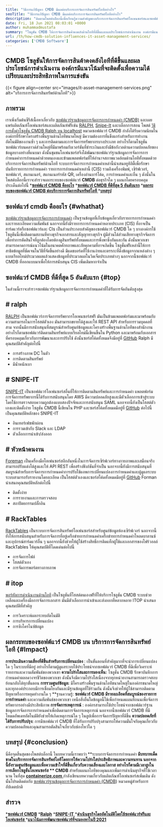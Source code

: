 ```yaml
---
title: "วิธีการแก้ปัญหา CMDB มีผลต่อบริการการจัดการสินทรัพย์ไอทีอย่างไร" 
seoTitle: "วิธีการแก้ปัญหา CMDB มีผลต่อบริการการจัดการสินทรัพย์ไอทีอย่างไร" 
description: "ติดตามโพสต์บล็อกนี้เพื่อเรียนรู้ความสำคัญของบริการการจัดการสินทรัพย์โอเพนซอร์สและซอฟต์แวร์ CMDB ฟรีในการจัดการรายการการกำหนดค่าจำนวนมาก" 
date: Fri, 18 Jun 2021 08:03:01 +0000
author: muhammadmustafa
summary: "โซลูชัน CMDB ให้การจัดการสินค้าคงคลังด้านไอทีที่ดีขึ้นและผลประโยชน์การดำเนินงาน องค์กรมีแนวโน้มที่จะติดตั้งเพื่อความได้เปรียบและประสิทธิภาพในการแข่งขัน" 
url: /th/how-cmdb-solution-influences-it-asset-management-services/
categories: ['CMDB Software']
---
```


## CMDB โซลูชันให้การจัดการสินค้าคงคลังไอทีที่ดีขึ้นและผลประโยชน์การดำเนินงาน องค์กรมีแนวโน้มที่จะติดตั้งเพื่อความได้เปรียบและประสิทธิภาพในการแข่งขัน

{{< figure align=center src="images/it-asset-management-services.png" alt="บริการการจัดการสินทรัพย์ด้านไอที">}}


## **ภาพรวม** 
เราเพิ่งเริ่มต้นซีรีส์เนื้อหาเกี่ยวกับ [ซอฟต์แวร์ฐานข้อมูลการจัดการการกำหนดค่า (CMDB)][1] และเผยแพร่ผลิตภัณฑ์โอเพ่นซอร์สและผลิตภัณฑ์ฟรีเช่น [RALPH][2], [Snipe-It][3] และบล็อกการสอน โพสต์ [วิธีการตั้งค่าโซลูชัน CMDB Ralph บน localhost][4] หมวดซอฟต์แวร์ CMDB กำลังได้รับความนิยมในองค์กรที่รักษาโครงสร้างพื้นฐานด้านไอทีขนาดใหญ่ มีความต้องการที่แข็งแกร่งสำหรับการทำงานอัตโนมัติของงานซ้ำ ๆ และการติดตามและการจัดการทรัพยากรบางประเภท อย่างไรก็ตามโซลูชันซอฟต์แวร์บนคลาวด์ส่วนใหญ่ที่มีมาพร้อมกับเวอร์ชันที่ชำระเงินและยังมีข้อกังวลด้านความปลอดภัยของข้อมูลบางอย่างที่แนบมา ดังนั้นชุมชนโอเพ่นซอร์สจึงได้พัฒนาซอฟต์แวร์ฐานข้อมูลการจัดการการกำหนดค่าการกำหนดค่าด้วยตนเองและข้ามแพลตฟอร์มที่ให้อำนาจสภาพแวดล้อมด้านไอทีทั้งหมดด้วยบริการการจัดการสินทรัพย์ด้านไอที
ระบบการจัดการการกำหนดค่าเหล่านี้นำเสนอยูทิลิตี้เพื่อรักษาบันทึกรายการการกำหนดค่า รายการการกำหนดค่าเหล่านี้ (CIS) รวมถึงเครื่องพิมพ์, เซิร์ฟเวอร์, ซอฟต์แวร์, สแกนเนอร์, สแกนเนอร์รหัส QR, เครื่องอ่านบาร์โค้ด, การกำหนดค่าและอื่น ๆ ดังนั้นในโพสต์บล็อกนี้เราจะสำรวจผลกระทบของซอฟต์แวร์ **CMDB**  ต่อธุรกิจใด ๆ แผนกโดยครอบคลุมประเด็นต่อไปนี้
  ***[ซอฟต์แวร์ CMDB คืออะไร][5]** 
  ***[ซอฟต์แวร์ CMDB ที่ดีที่สุด 5 อันดับแรก][6]** 
  *[**ผลกระทบของซอฟต์แวร์ CMDB ต่อบริการการจัดการสินทรัพย์ไอที** ][7]
  ***[บทสรุป][8]** 

## **ซอฟต์แวร์ cmdb คืออะไร** {#whathat}
[ซอฟต์แวร์ฐานข้อมูลการจัดการการกำหนดค่า][1] เป็นฐานข้อมูลที่เก็บข้อมูลเกี่ยวกับรายการการกำหนดค่าและรายละเอียดความสัมพันธ์ นอกจากนี้ยังมีรายการการกำหนดค่าหลายประเภท (CIS) ที่อาจเป็นฮาร์ดแวร์หรือซอฟต์แวร์และ CIs เป็นส่วนประกอบสำคัญของซอฟต์แวร์ CMDB ใด ๆ บางองค์กรใช้โซลูชันนี้เพื่อติดตามสถานที่ทางธุรกิจเอกสารและสัญญาทางธุรกิจ ผู้มีส่วนได้ส่วนเสียทางธุรกิจจัดการเพื่อทำการตัดสินใจที่ถูกต้องโดยต้องดูสินทรัพย์ทั้งหมดและการพึ่งพาซึ่งกันและกัน ดังนั้นพวกเขาสามารถคาดการณ์แนวโน้มในอนาคตศักยภาพและภัยคุกคามที่อาจเกิดขึ้น โซลูชั่นฟรีเหล่านี้ให้การสาธิตข้อมูลที่ชัดเจนในวิธีที่จัดขึ้นอย่างดี มีแดชบอร์ดที่ใช้งานง่ายและตรรกะที่ดึงข้อมูลจากแหล่งต่าง ๆ แบบเรียลไทม์ประมวลผลแล้วแสดงข้อมูลที่ประมวลผลในวิดเจ็ตประเภทต่างๆ นอกจากนี้ซอฟต์แวร์ CMDB ที่ออกแบบมาเพื่อให้การสนับสนุน CIS เพิ่มเติมหากจำเป็น

## **ซอฟต์แวร์ CMDB ที่ดีที่สุด 5 อันดับแรก** {#top}
ในส่วนนี้เราจะสำรวจซอฟต์แวร์ฐานข้อมูลการจัดการการกำหนดค่าที่ได้รับการจัดอันดับสูงสุด

## # ralph
[RALPH][2] เป็นซอฟต์แวร์การจัดการทรัพยากรโอเพนซอร์สฟรี มันเป็นข้ามแพลตฟอร์มและมาพร้อมกับความสามารถในการโฮสต์ตัวเอง มันสามารถขยายได้สูงและให้ REST API สำหรับการรวมบุคคลที่สาม จากนั้นมีการสนับสนุนที่สมบูรณ์สำหรับศูนย์ข้อมูลและโครงสร้างพื้นฐานด้านไอทีของสำนักงาน อย่างไรก็ตามซอฟต์แวร์ติดตามสินทรัพย์แบบเรียลไทม์นี้เขียนขึ้นใน Python และมาพร้อมกับเอกสารที่ครอบคลุมเกี่ยวกับการพัฒนาและการปรับใช้ ดังนั้นซอร์สโค้ดทั้งหมดจึงมีอยู่ที่ [GitHub][9]
Ralph มีคุณสมบัติสำคัญต่อไปนี้
  * การสร้างภาพ DC ในตัว
  * การติดตามสินทรัพย์
  * มีน้ำหนักเบา

## # SNIPE-IT
[SNIPE-IT][3] เป็นซอฟต์แวร์โอเพ่นซอร์สอื่นที่ให้การติดตามสินทรัพย์และการกำหนดค่า แพลตฟอร์มการจัดการทรัพยากรนี้ได้รับการสนับสนุนโดย AWS มีความปลอดภัยสูงและมีตัวเลือกการเข้าสู่ระบบโดยใช้การตรวจสอบความถูกต้องแบบสองปัจจัยและการสนับสนุน SAML นอกจากนี้ยังเป็นโฮสต์ตัวเองและติดตั้งง่าย โซลูชัน CMDB นี้เขียนใน PHP และซอร์สโค้ดทั้งหมดมีอยู่ที่ [GitHub][10]
ต่อไปนี้เป็นคุณสมบัติหลักของ SNIPE-IT
  * อินเทอร์เฟซพักผ่อน
  * การรวมเข้ากับ Slack และ LDAP
  * ตัวเลือกการนำเข้า/ส่งออก

## # หัวหน้าคนงาน
[Foreman][11] เป็นเครื่องมือโอเพ่นซอร์สอีกอันหนึ่งในการจัดการเซิร์ฟเวอร์ทางกายภาพและเสมือนจริง สามารถปรับแต่งได้สูงและให้ API REST เพื่อสร้างฟังก์ชันที่จำเป็น นอกจากนี้ยังมีการสนับสนุนที่สมบูรณ์สำหรับการจัดการการกำหนดค่าการปรับใช้แอพการเปลี่ยนแปลงการกำหนดค่าและผู้ดูแลระบบระบบสามารถรับรายงานโดยละเอียด เป็นโฮสต์ตัวเองและซอร์สโค้ดทั้งหมดมีอยู่ที่ [GitHub][12]
Forman นำเสนอคุณสมบัติหลักต่อไปนี้
  * ติดตั้งง่าย
  * การรายงานและการตรวจสอบ
  * สถาปัตยกรรมปลั๊กอิน

## # RackTables
[RackTables][13] เป็นระบบการจัดการสินทรัพย์โอเพ่นซอร์สสำหรับศูนย์ข้อมูลห้องเซิร์ฟเวอร์ นอกจากนี้ยังให้การสนับสนุนสำหรับการจัดการที่อยู่เครือข่ายการกำหนดค่าเครือข่ายการกำหนดค่าโหลดบาลานซ์และอุปกรณ์ฮาร์ดแวร์อื่น ๆ นอกจากนี้ยังช่วยให้ผู้ใช้สร้างสิทธิ์การติดแท็กผู้ใช้และเอกสารของไฟร์วอลล์
RackTables ให้คุณสมบัติที่โดดเด่นต่อไปนี้
  * การจัดการไฟล์
  * โฮสต์ตัวเอง
  * การจัดการพอร์ตทางกายภาพ

## # itop
[พอร์ทัลการดำเนินงานด้านไอที][14] เป็นโซลูชันที่โฮสต์ตนเองฟรีที่ให้บริการโซลูชัน CMDB ระบบช่วยเหลือและเครื่องมือการจัดการเอกสาร มันมีตัวเลือกการนำเข้าและส่งออกที่หลากหลาย
ITOP นำเสนอคุณสมบัติที่สำคัญ
  * การวิเคราะห์ผลกระทบอัตโนมัติ
  * การบริหารการเปลี่ยนแปลง
  * การซิงโครไนซ์ข้อมูล

## ผลกระทบของซอฟต์แวร์ CMDB บน ​​[][15] บริการการจัดการสินทรัพย์ไอที   {#Impact}
**การประเมินความเสี่ยงที่ดีขึ้นสำหรับการเปลี่ยนแปลง** : เป็นขั้นตอนที่สำคัญมากที่จะนำการเปลี่ยนแปลงใด ๆ ในระบบที่มีอยู่ อย่างไรก็ตามผู้ดูแลระบบใช้ประโยชน์จากซอฟต์แวร์ CMDB ที่ดีเพื่อวิเคราะห์รายการและความสัมพันธ์ของพวกเขา
**ความโปร่งใสและการมองเห็น:**  โซลูชั่น CMDB รักษาบันทึกการกำหนดค่าตลอดวงจรชีวิตของพวกเขา ดังนั้นจึงมีความโปร่งใสเนื่องจากทุกหน่วยงานสามารถตรวจสอบย้อนกลับได้ทุกขั้นตอน
**การรวมศูนย์ข้อมูล:**  มีโครงสร้างพื้นฐานด้านไอทีขนาดใหญ่ในองค์กรขนาดใหญ่และทุกองค์ประกอบมีการเชื่อมโยงกันและมีฐานข้อมูลที่ใช้ร่วมกัน ดังนั้นจึงช่วยให้ผู้ใช้สามารถติดตามปัญหาหรือการหยุดทำงานใด ๆ
**ฐานความรู้:  **ซอฟต์แวร์ CMDB มีรายละเอียดที่สมบูรณ์ของรายการการกำหนดค่า**   และความสัมพันธ์ของพวกเขา เหนือสิ่งอื่นใดข้อมูลนี้ใช้เพื่อกำหนดแผนที่ถนนเพื่อจัดการทรัพยากรอย่างมีประสิทธิภาพ
**การจัดการเหตุการณ์** : องค์กรสามารถใช้ประโยชน์จากซอฟต์แวร์ฐานข้อมูลการจัดการการกำหนดค่าเพื่อติดตามการจัดการเหตุการณ์ นอกจากนี้ซอฟต์แวร์ CMDB ที่มีโหมดอัพเดทอัตโนมัติยังช่วยให้เกิดเหตุการณ์ใด ๆ ในลูปเพื่อการจัดการปัญหาที่ดีขึ้น
**ความปลอดภัยที่ได้รับการปรับปรุง:**  การมีซอฟต์แวร์ CMDB ที่ได้รับการปรับปรุงสามารถให้ความมั่นใจกับคุณเกี่ยวกับความปลอดภัยและคุณสามารถตัดสินใจเกี่ยวกับช่องโหว่ใด ๆ

## **บทสรุป** {#conclusion}
นี่คือจุดสิ้นสุดของโพสต์บล็อกนี้ ในบทความนี้เราพบว่า **ระบบการจัดการการกำหนดค่า  **มีบทบาทเด็ดขาดในบริการการจัดการสินทรัพย์ไอทีโดยการให้ความโปร่งใสประสิทธิภาพและความทนทาน นอกจากนี้ยังรวมศูนย์ข้อมูลและเพื่อความเข้าใจที่ดีขึ้นเกี่ยวกับความเสี่ยงและโอกาส อย่างไรก็ตามมีเวลาสูงในการเลือกโซลูชันโอเพนซอร์ส **  CMDB**  สำหรับแผนกไอทีของคุณและเพิ่มการดำเนินธุรกิจที่ใช้เวลานาน
ในที่สุด [**containerize.com** ][16] กำลังเขียนบทความเกี่ยวกับผลิตภัณฑ์โอเพ่นซอร์สเพิ่มเติม ดังนั้นโปรดติดต่อกับ [][17][ซอฟต์แวร์ฐานข้อมูลการจัดการการกำหนดค่า (CMDB][1]) หมวดหมู่สำหรับการอัปเดตปกติ

## สำรวจ
  ***[ซอฟต์แวร์ CMDB][1]** 
  ***[Ralph][2]** 
  *[**SNIPE-IT** ][3]
  *[**ดำเนินธุรกิจโดยอัตโนมัติโดยใช้ซอฟต์แวร์ฟรีและโอเพ่นซอร์ส** ][18]
  ***[แนวโน้มการพัฒนาซอฟต์แวร์ที่จะมองหาในปี 2021][19]** 

  
[1]: https://products.containerize.com/cmdb-software/
[2]: https://products.containerize.com/cmdb-software/ralph/
[3]: https://products.containerize.com/cmdb-software/snipe-it/
[4]: https://blog.containerize.com/cmdb-software/how-to-set-up-cmdb-solution-ralph-on-localhost/
[5]: #what
[6]: #top
[7]: #impact
[8]: #Conclusion
[9]: https://github.com/allegro/ralph
[10]: https://github.com/snipe/snipe-it
[11]: https://theforeman.org/
[12]: https://github.com/theforeman/foreman
[13]: https://www.racktables.org/
[14]: https://www.combodo.com/itop
[15]: https://blog.containerize.com/wp-admin/post.php?post=5864&action=edit#app
[16]: https://www.containerize.com/
[17]: https://products.containerize.com/single-sign-on/
[18]: https://blog.containerize.com/blogging/automate-business-operations-using-open-source-software/
[19]: https://blog.containerize.com/blockchain-platforms/software-development-trends-to-look-out-for-in-2021/

